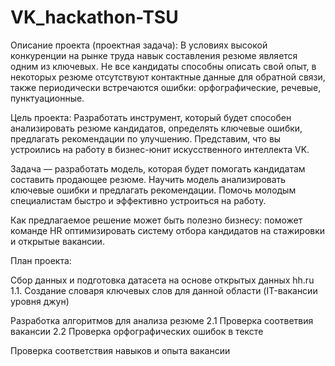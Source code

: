 # VK_hackathon-TSU
Описание проекта (проектная задача): В условиях высокой конкуренции на рынке труда навык составления резюме является одним из ключевых. Не все кандидаты способны описать свой опыт, в некоторых резюме отсутствуют контактные данные для обратной связи, также периодически встречаются ошибки: орфографические, речевые, пунктуационные.

Цель проекта: Разработать инструмент, который будет способен анализировать резюме кандидатов, определять ключевые ошибки, предлагать рекомендации по улучшению. Представим, что вы устроились на работу в бизнес-юнит искусственного интеллекта VK.

Задача — разработать модель, которая будет помогать кандидатам составить продающее резюме. Научить модель анализировать ключевые ошибки и предлагать рекомендации. Помочь молодым специалистам быстро и эффективно устроиться на работу.

Как предлагаемое решение может быть полезно бизнесу: поможет команде HR оптимизировать систему отбора кандидатов на стажировки и открытые вакансии.

План проекта:

Сбор данных и подготовка датасета на основе открытых данных hh.ru 
1.1. Cоздание словаря ключевых слов для данной области (IT-вакансии уровня джун)

Разработка алгоритмов для анализа резюме 
2.1 Проверка соответвия вакансии 
2.2 Проверка орфографических ошибок в тексте

Проверка соответствия навыков и опыта вакансии
